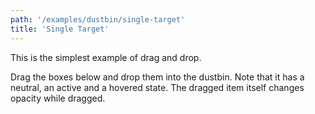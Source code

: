 ```yaml
---
path: '/examples/dustbin/single-target'
title: 'Single Target'
---
```


This is the simplest example of drag and drop.

Drag the boxes below and drop them into the dustbin. Note that it has a
neutral, an active and a hovered state. The dragged item itself changes
opacity while dragged.

<view-source name="01-dustbin/single-target">
  <dustbin-single-target></dustbin-single-target>
</view-source>
